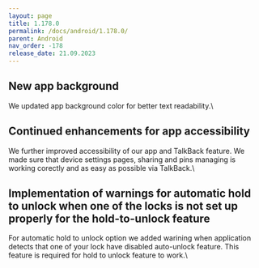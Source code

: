 ```yaml
---
layout: page
title: 1.178.0
permalink: /docs/android/1.178.0/
parent: Android
nav_order: -178
release_date: 21.09.2023
---
```


## New app background
We updated app background color for better text readability.\

## Continued enhancements for app accessibility
We further improved accessibility of our app and TalkBack feature. We made sure that device settings pages, sharing and pins managing is working corectly and as easy as possible via TalkBack.\

## Implementation of warnings for automatic hold to unlock when one of the locks is not set up properly for the hold-to-unlock feature
For automatic hold to unlock option we added warining when application detects that one of your lock have disabled auto-unlock feature. This feature is required for hold to unlock feature to work.\